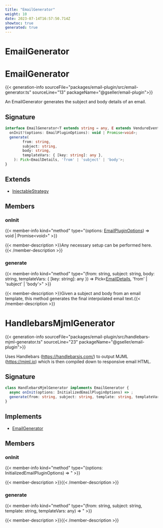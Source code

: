 ```yaml
---
title: "EmailGenerator"
weight: 10
date: 2023-07-14T16:57:50.714Z
showtoc: true
generated: true
---
```

<!-- This file was generated from the Vendure source. Do not modify. Instead, re-run the "docs:build" script -->

# EmailGenerator
<div class="symbol">


# EmailGenerator

{{< generation-info sourceFile="packages/email-plugin/src/email-generator.ts" sourceLine="13" packageName="@gseller/email-plugin">}}

An EmailGenerator generates the subject and body details of an email.

## Signature

```TypeScript
interface EmailGenerator<T extends string = any, E extends VendureEvent = any> extends InjectableStrategy {
  onInit?(options: EmailPluginOptions): void | Promise<void>;
  generate(
        from: string,
        subject: string,
        body: string,
        templateVars: { [key: string]: any },
    ): Pick<EmailDetails, 'from' | 'subject' | 'body'>;
}
```
## Extends

 * <a href='/typescript-api/common/injectable-strategy#injectablestrategy'>InjectableStrategy</a>


## Members

### onInit

{{< member-info kind="method" type="(options: <a href='/typescript-api/core-plugins/email-plugin/email-plugin-options#emailpluginoptions'>EmailPluginOptions</a>) => void | Promise&#60;void&#62;"  >}}

{{< member-description >}}Any necessary setup can be performed here.{{< /member-description >}}

### generate

{{< member-info kind="method" type="(from: string, subject: string, body: string, templateVars: { [key: string]: any }) => Pick&#60;<a href='/typescript-api/core-plugins/email-plugin/email-plugin-types#emaildetails'>EmailDetails</a>, 'from' | 'subject' | 'body'&#62;"  >}}

{{< member-description >}}Given a subject and body from an email template, this method generates the final
interpolated email text.{{< /member-description >}}


</div>
<div class="symbol">


# HandlebarsMjmlGenerator

{{< generation-info sourceFile="packages/email-plugin/src/handlebars-mjml-generator.ts" sourceLine="23" packageName="@gseller/email-plugin">}}

Uses Handlebars (https://handlebarsjs.com/) to output MJML (https://mjml.io) which is then
compiled down to responsive email HTML.

## Signature

```TypeScript
class HandlebarsMjmlGenerator implements EmailGenerator {
  async onInit(options: InitializedEmailPluginOptions) => ;
  generate(from: string, subject: string, template: string, templateVars: any) => ;
}
```
## Implements

 * <a href='/typescript-api/core-plugins/email-plugin/email-generator#emailgenerator'>EmailGenerator</a>


## Members

### onInit

{{< member-info kind="method" type="(options: InitializedEmailPluginOptions) => "  >}}

{{< member-description >}}{{< /member-description >}}

### generate

{{< member-info kind="method" type="(from: string, subject: string, template: string, templateVars: any) => "  >}}

{{< member-description >}}{{< /member-description >}}


</div>
